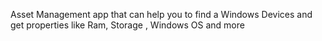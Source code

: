 Asset Management app that can help you to find a Windows Devices and get properties like Ram, Storage , Windows OS and more
